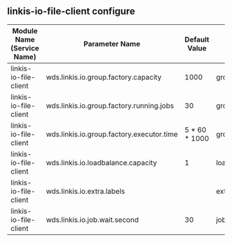 ## linkis-io-file-client configure


| Module Name (Service Name) | Parameter Name | Default Value | Description |Used|
| -------- | -------- | ----- |----- |  -----   |
|linkis-io-file-client|wds.linkis.io.group.factory.capacity |1000|group.factory.capacity|
|linkis-io-file-client|wds.linkis.io.group.factory.running.jobs|30 |group.factory.running.jobs|
|linkis-io-file-client|wds.linkis.io.group.factory.executor.time|5 * 60 * 1000|group.factory.executor.time|
|linkis-io-file-client|wds.linkis.io.loadbalance.capacity| 1 |loadbalance.capacity|
|linkis-io-file-client|wds.linkis.io.extra.labels|  |extra.labels|
|linkis-io-file-client|wds.linkis.io.job.wait.second| 30 | job.wait.second |

 

 


